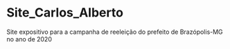# Site_Carlos_Alberto
Site expositivo para a campanha de reeleição do prefeito de Brazópolis-MG no ano de 2020
